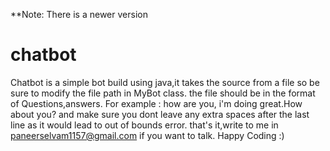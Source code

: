 **Note: There is a newer version
# chatbot
Chatbot is a simple bot build using java,it takes the source from a file so be sure to modify the file path in MyBot class.
the file should be in the format of Questions,answers.
For example :
    how are you, i'm doing great.How about you?
and make sure you dont leave any extra spaces after the last line as it would lead to out of bounds error.
that's it,write to me in paneerselvam1157@gmail.com if you want to talk.
Happy Coding :)
